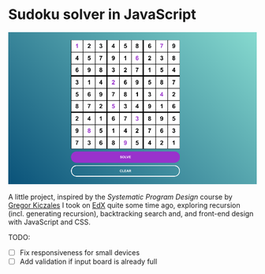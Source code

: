 # Sudoku solver in JavaScript

![App screenshot](./docs/screenshot.png)

A little project, inspired by the _Systematic Program Design_ course by [Gregor Kiczales](https://www.edx.org/bio/gregor-kiczales) I took on [EdX](https://www.edx.org/) quite some time ago, exploring recursion (incl. generating recursion), backtracking search and, and front-end design with JavaScript and CSS.

TODO:

- [ ] Fix responsiveness for small devices
- [ ] Add validation if input board is already full

